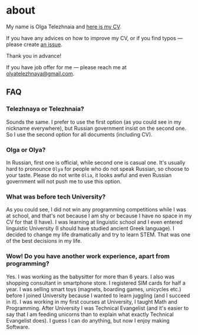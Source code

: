 # about

My name is Olga Telezhnaia and [here is my CV](https://github.com/telezhnaya/about/raw/master/Telezhnaia-cv.pdf).

If you have any advices on how to improve my CV, or if you find typos — please create [an issue](https://github.com/telezhnaya/about/issues).

Thank you in advance!

If you have job offer for me — please reach me at [olyatelezhnaya@gmail.com](mailto:olyatelezhnaya@gmail.com).

## FAQ

### Telezhnaya or Telezhnaia?
Sounds the same. I prefer to use the first option (as you could see in my nickname everywhere), but Russian government insist on the second one. So I use the second option for all documents (including CV).

### Olga or Olya?
In Russian, first one is official, while second one is casual one. It's usually hard to pronounce `Olya` for people who do not speak Russian, so choose to your taste. Please do not write `Olia`, it looks awful and even Russian government will not push me to use this option.

### What was before tech University?
As you could see, I did not win any programming competitions while I was at school, and that's not because I am shy or because I have no space in my CV for that (I have). I was learning at linguistic school and I even entered linguistic University (I should have studied ancient Greek language). I decided to change my life dramatically and try to learn STEM. That was one of the best decisions in my life.

### Wow! Do you have another work experience, apart from programming?
Yes. I was working as the babysitter for more than 6 years. I also was shopping consultant in smartphone store. I registered SIM cards for half a year. I was selling smart toys (magnets, boarding games, unicycles etc.) before I joined University because I wanted to learn juggling (and I succeed in it). I was working in my first courses at University, I taught Math and Programming. After University I was Technical Evangelist (and it's easier to say that I am feeding unicorns than to explain what exactly Technical Evangelist does). I guess I can do anything, but now I enjoy making Software.

